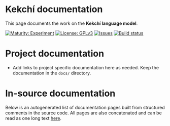# Kekchí documentation

This page documents the work on the **Kekchí language model**. 

[![Maturity: Experiment](https://img.shields.io/badge/Maturity-Experiment-black.svg)](https://giellalt.github.io/MaturityClassification.html)
[![License: GPLv3](https://img.shields.io/badge/License-GPLv3-blue.svg)](https://www.gnu.org/licenses/gpl-3.0)
[![Issues](https://img.shields.io/github/issues/giellalt/lang-kek)](https://github.com/giellalt/lang-kek/issues)
[![Build status](https://github.com/giellalt/lang-kek/workflows/Speller%20CI+CD/badge.svg)](https://github.com/giellalt/lang-kek/actions)

# Project documentation

* Add links to project specific documentation here as needed. Keep the documentation in the `docs/` directory.

# In-source documentation

Below is an autogenerated list of documentation pages built from structured comments in the source code. All pages are also concatenated and can be read as one long text [here](kek.md).

